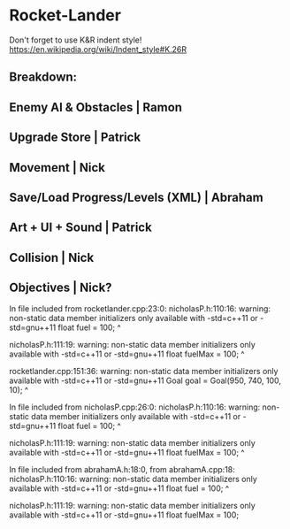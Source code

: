 # Rocket-Lander

Don't forget to use K&R indent style!
https://en.wikipedia.org/wiki/Indent_style#K.26R

Breakdown:
------------------------------------------------
Enemy AI & Obstacles            | Ramon
------------------------------------------------
Upgrade Store                   | Patrick
------------------------------------------------
Movement                        | Nick
------------------------------------------------
Save/Load Progress/Levels (XML) | Abraham
------------------------------------------------
Art + UI + Sound                | Patrick
------------------------------------------------
Collision                       | Nick
------------------------------------------------
Objectives                      | Nick?
------------------------------------------------

In file included from rocketlander.cpp:23:0:
nicholasP.h:110:16: warning: non-static data member initializers only available with -std=c++11 or -std=gnu++11
   float fuel = 100;
                ^
                
nicholasP.h:111:19: warning: non-static data member initializers only available with -std=c++11 or -std=gnu++11
   float fuelMax = 100;
                   ^
                   
rocketlander.cpp:151:36: warning: non-static data member initializers only available with -std=c++11 or -std=gnu++11
  Goal goal = Goal(950, 740, 100, 10);
                                    ^
                                    
In file included from nicholasP.cpp:26:0:
nicholasP.h:110:16: warning: non-static data member initializers only available with -std=c++11 or -std=gnu++11
   float fuel = 100;
                ^
                
nicholasP.h:111:19: warning: non-static data member initializers only available with -std=c++11 or -std=gnu++11
   float fuelMax = 100;
                   ^
                   
In file included from abrahamA.h:18:0,
                 from abrahamA.cpp:18:
nicholasP.h:110:16: warning: non-static data member initializers only available with -std=c++11 or -std=gnu++11
   float fuel = 100;
                ^
                
nicholasP.h:111:19: warning: non-static data member initializers only available with -std=c++11 or -std=gnu++11
   float fuelMax = 100;
